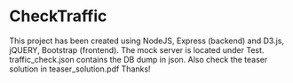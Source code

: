 # CheckTraffic

This project has been created using NodeJS, Express (backend) and D3.js, jQUERY, Bootstrap (frontend).
The mock server is located under Test.
traffic_check.json contains the DB dump in json.
Also check the teaser solution in teaser_solution.pdf
Thanks!
